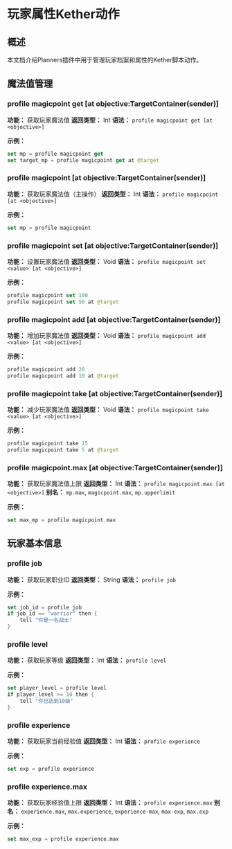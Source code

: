 # 玩家属性Kether动作

## 概述

本文档介绍Planners插件中用于管理玩家档案和属性的Kether脚本动作。

## 魔法值管理

### profile magicpoint get [at objective:TargetContainer(sender)]
**功能：** 获取玩家魔法值
**返回类型：** Int
**语法：** `profile magicpoint get [at <objective>]`

**示例：**
```kotlin
set mp = profile magicpoint get
set target_mp = profile magicpoint get at @target
```

### profile magicpoint [at objective:TargetContainer(sender)]
**功能：** 获取玩家魔法值（主操作）
**返回类型：** Int
**语法：** `profile magicpoint [at <objective>]`

**示例：**
```kotlin
set mp = profile magicpoint
```

### profile magicpoint set <value> [at objective:TargetContainer(sender)]
**功能：** 设置玩家魔法值
**返回类型：** Void
**语法：** `profile magicpoint set <value> [at <objective>]`

**示例：**
```kotlin
profile magicpoint set 100
profile magicpoint set 50 at @target
```

### profile magicpoint add <value> [at objective:TargetContainer(sender)]
**功能：** 增加玩家魔法值
**返回类型：** Void
**语法：** `profile magicpoint add <value> [at <objective>]`

**示例：**
```kotlin
profile magicpoint add 20
profile magicpoint add 10 at @target
```

### profile magicpoint take <value> [at objective:TargetContainer(sender)]
**功能：** 减少玩家魔法值
**返回类型：** Void
**语法：** `profile magicpoint take <value> [at <objective>]`

**示例：**
```kotlin
profile magicpoint take 15
profile magicpoint take 5 at @target
```

### profile magicpoint.max [at objective:TargetContainer(sender)]
**功能：** 获取玩家魔法值上限
**返回类型：** Int
**语法：** `profile magicpoint.max [at <objective>]`
**别名：** `mp.max`, `magicpoint.max`, `mp.upperlimit`

**示例：**
```kotlin
set max_mp = profile magicpoint.max
```

## 玩家基本信息

### profile job
**功能：** 获取玩家职业ID
**返回类型：** String
**语法：** `profile job`

**示例：**
```kotlin
set job_id = profile job
if job_id == "warrior" then {
    tell "你是一名战士"
}
```

### profile level
**功能：** 获取玩家等级
**返回类型：** Int
**语法：** `profile level`

**示例：**
```kotlin
set player_level = profile level
if player_level >= 10 then {
    tell "你已达到10级"
}
```

### profile experience
**功能：** 获取玩家当前经验值
**返回类型：** Int
**语法：** `profile experience`

**示例：**
```kotlin
set exp = profile experience
```

### profile experience.max
**功能：** 获取玩家经验值上限
**返回类型：** Int
**语法：** `profile experience.max`
**别名：** `experience.max`, `max.experience`, `experience-max`, `max-exp`, `max.exp`

**示例：**
```kotlin
set max_exp = profile experience.max
```